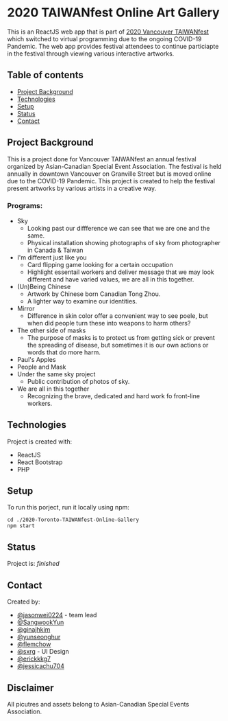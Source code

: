 # 2020 TAIWANfest Online Art Gallery
This is an ReactJS web app that is part of [2020 Vancouver TAIWANfest](http://vancouvertaiwanfest.ca/) which switched to virtual programming due to the ongoing COVID-19 Pandemic.
The web app provides festival attendees to continue particiapte in the festival through viewing various interactive artworks. 

## Table of contents
* [Project Background ](#project-background)
* [Technologies](#technologies)
* [Setup](#setup)
* [Status](#status)
* [Contact](#contact)


## Project Background 
This is a project done for Vancouver TAIWANfest an annual festival organized by Asian-Canadian Special Event Association. The
festival is held annually in downtown Vancouver on Granville Street but is moved online due to the COVID-19 Pandemic. This project
is created to help the festival present artworks by various artists in a creative way.  

### Programs:
* Sky 
   * Looking past our diffference we can see that we are one and the same.
   * Physical installation showing photographs of sky from photographer in Canada & Taiwan
* I'm different just like you 
   * Card flipping game looking for a certain occupation
   * Highlight essentail workers and deliver message that we may look different and have varied values, we are all in this together.
* (Un)Being Chinese
   * Artwork by Chinese born Canadian Tong Zhou. 
   * A lighter way to examine our identities.
* Mirror
   * Difference in skin color offer a convenient way to see poele, but when did people turn these into weapons to harm others?
* The other side of masks
  * The purpose of masks is to protect us from getting sick or prevent the spreading of disease, but sometimes it is our own actions or words that do more harm.
* Paul's Apples
* People and Mask
* Under the same sky project 
   * Public contribution of photos of sky.
* We are all in this together
   * Recognizing the brave, dedicated and hard work fo front-line workers.
   
## Technologies 
Project is created with:
* ReactJS 
* React Bootstrap 
* PHP


## Setup
To run this porject, run it locally using npm:

```
cd ./2020-Toronto-TAIWANfest-Online-Gallery
npm start
```

## Status 
Project is: _finished_

## Contact 
Created by: 
* [@jasonwei0224](https://github.com/jasonwei0224) - team lead 
* [@SangwookYun](https://github.com/SangwookYun)
* [@ginajhkim](https://github.com/ginajhkim)
* [@yunseonghur](https://github.com/yunseonghur)
* [@flemchow](https://github.com/flemchow)
* [@sxrg](https://github.com/sxrg) - UI Design
* [@erickkkg7](https://github.com/erickkkg7)
* [@jessicachu704](https://github.com/jessicachu704)

## Disclaimer 
All picutres and assets belong to Asian-Canadian Special Events Association. 
